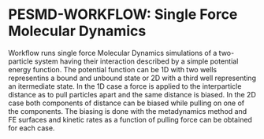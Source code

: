 # PESMD-WORKFLOW: Single Force Molecular Dynamics
Workflow runs single force Molecular Dynamics simulations of a two-particle system having their interaction described by a simple potential energy function.
The potential function can be 1D with two wells representins a bound and unbound state or 2D with a third well representing an itermediate state.
In the 1D case a force is applied to the interparticle distance as to pull particles apart and the same distance is biased. 
In the 2D case both components of distance can be biased while pulling on one of the components.
The biasing is done with the metadynamics method and FE surfaces and kinetic rates as a function of pulling force can be obtained for each case.
